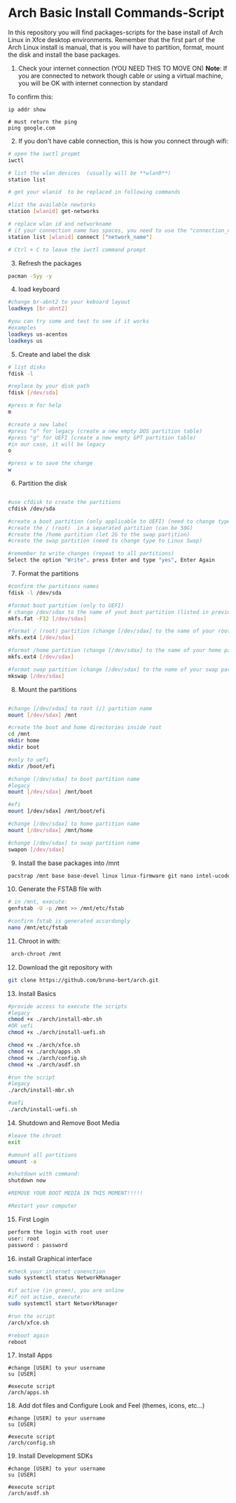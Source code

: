 # Arch Basic Install Commands-Script

In this repository you will find packages-scripts for the base install of Arch Linux in Xfce desktop environments. 
Remember that the first part of the Arch Linux install is manual, that is you will have to partition, format, mount the disk and install the base packages.

1. Check your internet connection (YOU NEED THIS TO MOVE ON)
**Note**: If you are connected to network though cable or using a virtual machine, you will be OK with internet connection by standard

To confirm this:

```
ip addr show

# must return the ping
ping google.com
```

2. If you don't have cable connection, this is how you connect through wifi:

```bash
# open the iwctl propmt
iwctl

# list the wlan devices  (usually will be **wlan0**)
station list

# get your wlanid  to be replaced in following commands

#list the available newtorks
station [wlanid] get-networks

# replace wlan id and networkname
# if your connection name has spaces, you need to use the "connection_name" between the quotes
station list [wlanid] connect ["network_name"]

# Ctrl + C to leave the iwctl command prompt
```

3. Refresh the packages
```bash
pacman -Syy -y
```

4. load keyboard
```bash
#change br-abnt2 to your keboard layout
loadkeys [br-abnt2]

#you can try some and test to see if it works
#examples
loadkeys us-acentos
loadkeys us
```

5. Create and label the disk

```bash
# list disks
fdisk -l 

#replace by your disk path
fdisk [/dev/sda]

#press m for help
m

#create a new label
#press "o" for legacy (create a new empty DOS partition table)
#press "g" for UEFI (create a new empty GPT partition table)
#in our case, it will be legacy
o

#press w to save the change
w
```



6. Partition the disk
```bash

#use cfdisk to create the partitions
cfdisk /dev/sda

#create a boot partition (only applicable to UEFI) (need to change type to Linux Boot)
#create the / (root)  in a separated partition (can be 50G)
#create the /home partition (let 2G to the swap partition)
#create the swap partition (need to change type to Linux Swap)

#remember to write changes (repeat to all partitions)
Select the option "Write". press Enter and type "yes", Enter Again
```


7. Format the partitions

```bash
#confirm the partitions names
fdisk -l /dev/sda

#format boot partition (only to UEFI)
# change /dev/sdax to the name of yout boot partition (listed in previous command)
mkfs.fat -F32 [/dev/sdax]

#format / (root) partition (change [/dev/sdax] to the name of your root partition) (usually in linux, use ext4 type)
mkfs.ext4 [/dev/sdax]

#format /home partition (change [/dev/sdax] to the name of your home partition) (usually in linux, use ext4 type)
mkfs.ext4 [/dev/sdax]

#format swap partition (change [/dev/sdax] to the name of your swap partition) (usually in linux, use ext4 type)
mkswap [/dev/sdax]
```

8. Mount the partitions
```bash

#change [/dev/sdax] to root (/) partition name 
mount [/dev/sdax] /mnt

#create the boot and home directories inside root
cd /mnt 
mkdir home
mkdir boot

#only to uefi
mkdir /boot/efi

#change [/dev/sdax] to boot partition name 
#legacy
mount [/dev/sdax] /mnt/boot

#efi
mount ]/dev/sdax] /mnt/boot/efi

#change [/dev/sdax] to home partition name 
mount [/dev/sdax] /mnt/home

#change [/dev/sdax] to swap partition name 
swapon [/dev/sdax]

```


9. Install the base packages into /mnt 

```bash
pacstrap /mnt base base-devel linux linux-firmware git nano intel-ucode (or amd-ucode))
```

10. Generate the FSTAB file with
```bash
# in /mnt, execute:
genfstab -U -p /mnt >> /mnt/etc/fstab

#confirm fstab is generated accordongly
nano /mnt/etc/fstab
```


11. Chroot in with:
```bash
 arch-chroot /mnt
 ```

12. Download the git repository with 
```bash
git clone https://github.com/bruno-bert/arch.git

```

13. Install Basics

```bash
#provide access to execute the scripts
#legacy
chmod +x ./arch/install-mbr.sh
#OR uefi
chmod +x ./arch/install-uefi.sh

chmod +x ./arch/xfce.sh
chmod +x ./arch/apps.sh
chmod +x ./arch/config.sh
chmod +x ./arch/asdf.sh

#run the script
#legacy
./arch/install-mbr.sh

#uefi
./arch/install-uefi.sh

``` 

14. Shutdown and Remove Boot Media

```bash
#leave the chroot
exit

#umount all partitions
umount -a

#shutdown with command:
shutdown now

#REMOVE YOUR BOOT MEDIA IN THIS MOMENT!!!!!

#Restart your computer

``` 

15. First Login
```bash
perform the login with root user
user: root
password : password
```

16. install Graphical interface
```bash
#check your internet conenction
sudo systemctl status NetworkManager

#if active (in green), you are online
#if not active, execute:
sudo systemctl start NetworkManager

#run the script
/arch/xfce.sh

#reboot again
reboot
``` 

17. Install Apps
```
#change [USER] to your username
su [USER]

#execute script
/arch/apps.sh
```

18. Add dot files and Configure Look and Feel (themes, icons, etc...)
```
#change [USER] to your username
su [USER]

#execute script
/arch/config.sh
```

19. Install Development SDKs
```
#change [USER] to your username
su [USER]

#execute script
/arch/asdf.sh
```
